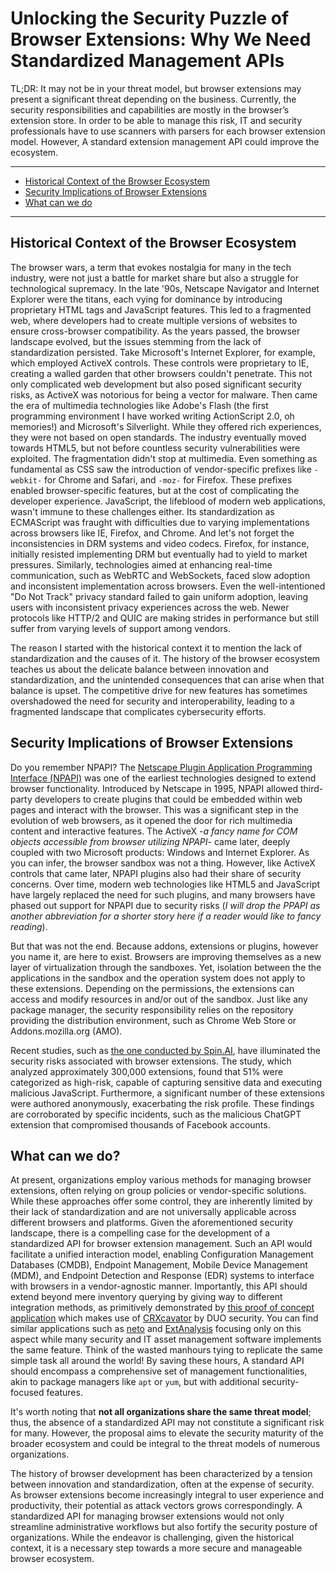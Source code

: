 # Unlocking the Security Puzzle of Browser Extensions: Why We Need Standardized Management APIs

TL;DR: It may not be in your threat model, but browser extensions may present a significant threat depending on the business. Currently, the security responsibilities and capabilities are mostly in the browser’s extension store. In order to be able to manage this risk, IT and security professionals have to use scanners with parsers for each browser extension model. However, A standard extension management API could improve the ecosystem.

***
- [Historical Context of the Browser Ecosystem](#historical-context-of-the-browser-ecosystem)
- [Security Implications of Browser Extensions](#security-implications-of-browser-extensions)
- [What can we do](#what-can-we-do)
  
***

## Historical Context of the Browser Ecosystem

The browser wars, a term that evokes nostalgia for many in the tech industry, were not just a battle for market share but also a struggle for technological supremacy. In the late '90s, Netscape Navigator and Internet Explorer were the titans, each vying for dominance by introducing proprietary HTML tags and JavaScript features. This led to a fragmented web, where developers had to create multiple versions of websites to ensure cross-browser compatibility. As the years passed, the browser landscape evolved, but the issues stemming from the lack of standardization persisted. Take Microsoft's Internet Explorer, for example, which employed ActiveX controls. These controls were proprietary to IE, creating a walled garden that other browsers couldn't penetrate. This not only complicated web development but also posed significant security risks, as ActiveX was notorious for being a vector for malware. Then came the era of multimedia technologies like Adobe's Flash (the first programming environment I have worked writing ActionScript 2.0, oh memories!) and Microsoft's Silverlight. While they offered rich experiences, they were not based on open standards. The industry eventually moved towards HTML5, but not before countless security vulnerabilities were exploited. The fragmentation didn't stop at multimedia. Even something as fundamental as CSS saw the introduction of vendor-specific prefixes like `-webkit-` for Chrome and Safari, and `-moz-` for Firefox. These prefixes enabled browser-specific features, but at the cost of complicating the developer experience. JavaScript, the lifeblood of modern web applications, wasn't immune to these challenges either. Its standardization as ECMAScript was fraught with difficulties due to varying implementations across browsers like IE, Firefox, and Chrome. And let's not forget the inconsistencies in DRM systems and video codecs. Firefox, for instance, initially resisted implementing DRM but eventually had to yield to market pressures. Similarly, technologies aimed at enhancing real-time communication, such as WebRTC and WebSockets, faced slow adoption and inconsistent implementation across browsers. Even the well-intentioned "Do Not Track" privacy standard failed to gain uniform adoption, leaving users with inconsistent privacy experiences across the web. Newer protocols like HTTP/2 and QUIC are making strides in performance but still suffer from varying levels of support among vendors.

The reason I started with the historical context it to mention the lack of standardization and the causes of it. The history of the browser ecosystem teaches us about the delicate balance between innovation and standardization, and the unintended consequences that can arise when that balance is upset. The competitive drive for new features has sometimes overshadowed the need for security and interoperability, leading to a fragmented landscape that complicates cybersecurity efforts.

## Security Implications of Browser Extensions

Do you remember NPAPI? The [Netscape Plugin Application Programming Interface (NPAPI)](https://en.wikipedia.org/wiki/NPAPI) was one of the earliest technologies designed to extend browser functionality. Introduced by Netscape in 1995, NPAPI allowed third-party developers to create plugins that could be embedded within web pages and interact with the browser. This was a significant step in the evolution of web browsers, as it opened the door for rich multimedia content and interactive features. The ActiveX -_a fancy name for COM objects accessible from browser utilizing NPAPI_- came later, deeply coupled with two Microsoft products: Windows and Internet Explorer. As you can infer, the browser sandbox was not a thing. However, like ActiveX controls that came later, NPAPI plugins also had their share of security concerns. Over time, modern web technologies like HTML5 and JavaScript have largely replaced the need for such plugins, and many browsers have phased out support for NPAPI due to security risks (_I will drop the PPAPI as another abbreviation for a shorter story here if a reader would like to fancy reading_).

But that was not the end. Because addons, extensions or plugins, however you name it, are here to exist. Browsers are improving themselves as a new layer of virtualization through the sandboxes. Yet, isolation between the the applications in the sandbox and the operation system does not apply to these extensions. Depending on the permissions, the extensions can access and modify resources in and/or out of the sandbox. Just like any package manager, the security responsibility relies on the repository providing the distribution environment, such as Chrome Web Store or Addons.mozilla.org (AMO).

Recent studies, such as [the one conducted by Spin.AI](https://spin.ai/blog/browser-extension-risk-report/), have illuminated the security risks associated with browser extensions. The study, which analyzed approximately 300,000 extensions, found that 51% were categorized as high-risk, capable of capturing sensitive data and executing malicious JavaScript. Furthermore, a significant number of these extensions were authored anonymously, exacerbating the risk profile. These findings are corroborated by specific incidents, such as the malicious ChatGPT extension that compromised thousands of Facebook accounts.

## What can we do?

At present, organizations employ various methods for managing browser extensions, often relying on group policies or vendor-specific solutions. While these approaches offer some control, they are inherently limited by their lack of standardization and are not universally applicable across different browsers and platforms. Given the aforementioned security landscape, there is a compelling case for the development of a standardized API for browser extension management. Such an API would facilitate a unified interaction model, enabling Configuration Management Databases (CMDB), Endpoint Management, Mobile Device Management (MDM), and Endpoint Detection and Response (EDR) systems to interface with browsers in a vendor-agnostic manner. Importantly, this API should extend beyond mere inventory querying by giving way to different integration methods, as primitively demonstrated by [this proof of concept application](https://github.com/zbalkan/scan_browser_extensions) which makes use of [CRXcavator](https://crxcavator.io/) by DUO security. You can find similar applications such as [neto](https://github.com/ElevenPaths/neto) and [ExtAnalysis](https://github.com/Tuhinshubhra/ExtAnalysis) focusing only on this aspect while many security and IT asset management software implements the same feature. Think of the wasted manhours tying to replicate the same simple task all around the world! By saving these hours, A standard API should encompass a comprehensive set of management functionalities, akin to package managers like `apt` or `yum`, but with additional security-focused features.

It's worth noting that **not all organizations share the same threat model**; thus, the absence of a standardized API may not constitute a significant risk for many. However, the proposal aims to elevate the security maturity of the broader ecosystem and could be integral to the threat models of numerous organizations.

The history of browser development has been characterized by a tension between innovation and standardization, often at the expense of security. As browser extensions become increasingly integral to user experience and productivity, their potential as attack vectors grows correspondingly. A standardized API for managing browser extensions would not only streamline administrative workflows but also fortify the security posture of organizations. While the endeavor is challenging, given the historical context, it is a necessary step towards a more secure and manageable browser ecosystem.
